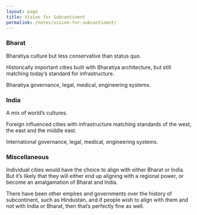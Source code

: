 ```yaml
---
layout: page
title: Vision for Subcontinent
permalink: /notes/vision-for-subcontinent/
---
```


### Bharat

Bharatiya culture but less conservative than status quo.

Historically important cities built with Bharatiya architecture,
but still matching today’s standard for infrastructure.

Bharatiya governance, legal, medical, engineering systems.

### India

A mix of world’s cultures.

Foreign influenced cities with infrastructure matching standards
of the west, the east and the middle east.

International governance, legal, medical, engineering systems.

### Miscellaneous

Individual cities would have the choice to align with either Bharat or India.
But it’s likely that they will either end up aligning with a regional power,
or become an amalgamation of Bharat and India.

There have been other empires and governments over the history of
subcontinent, such as Hindustan, and if people wish to align with them and
not with India or Bharat, then that’s perfectly fine as well.
